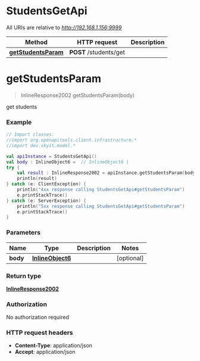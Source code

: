 # StudentsGetApi

All URIs are relative to *http://192.168.1.156:9999*

Method | HTTP request | Description
------------- | ------------- | -------------
[**getStudentsParam**](StudentsGetApi.md#getStudentsParam) | **POST** /students/get | 


<a name="getStudentsParam"></a>
# **getStudentsParam**
> InlineResponse2002 getStudentsParam(body)



get students

### Example
```kotlin
// Import classes:
//import org.openapitools.client.infrastructure.*
//import dev.skyit.model.*

val apiInstance = StudentsGetApi()
val body : InlineObject6 =  // InlineObject6 | 
try {
    val result : InlineResponse2002 = apiInstance.getStudentsParam(body)
    println(result)
} catch (e: ClientException) {
    println("4xx response calling StudentsGetApi#getStudentsParam")
    e.printStackTrace()
} catch (e: ServerException) {
    println("5xx response calling StudentsGetApi#getStudentsParam")
    e.printStackTrace()
}
```

### Parameters

Name | Type | Description  | Notes
------------- | ------------- | ------------- | -------------
 **body** | [**InlineObject6**](InlineObject6.md)|  | [optional]

### Return type

[**InlineResponse2002**](InlineResponse2002.md)

### Authorization

No authorization required

### HTTP request headers

 - **Content-Type**: application/json
 - **Accept**: application/json

